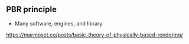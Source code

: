 ## PBR principle
- Many software, engines, and library

https://marmoset.co/posts/basic-theory-of-physically-based-rendering/